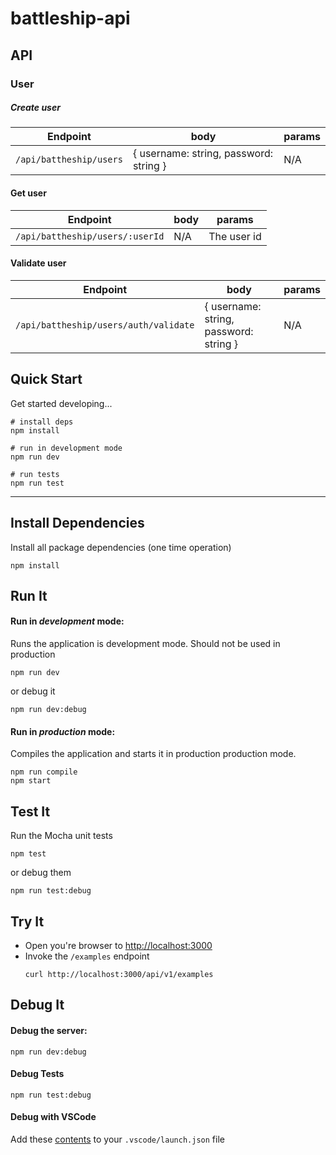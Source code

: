 # battleship-api

## API

### User

##### Create user

Endpoint | body | params
-------- | ---- | -------
`/api/battheship/users` | { username: string, password: string } |  N/A

#### Get user
Endpoint | body | params
-------- | ---- | ------
`/api/battheship/users/:userId` | N/A | The user id

#### Validate user
Endpoint | body | params
-------- | ---- | ------
`/api/battheship/users/auth/validate` | { username: string, password: string } | N/A



## Quick Start

Get started developing...

```shell
# install deps
npm install

# run in development mode
npm run dev

# run tests
npm run test
```

---

## Install Dependencies

Install all package dependencies (one time operation)

```shell
npm install
```

## Run It
#### Run in *development* mode:
Runs the application is development mode. Should not be used in production

```shell
npm run dev
```

or debug it

```shell
npm run dev:debug
```

#### Run in *production* mode:

Compiles the application and starts it in production production mode.

```shell
npm run compile
npm start
```

## Test It

Run the Mocha unit tests

```shell
npm test
```

or debug them

```shell
npm run test:debug
```

## Try It
* Open you're browser to [http://localhost:3000](http://localhost:3000)
* Invoke the `/examples` endpoint 
  ```shell
  curl http://localhost:3000/api/v1/examples
  ```


## Debug It

#### Debug the server:

```
npm run dev:debug
```

#### Debug Tests

```
npm run test:debug
```

#### Debug with VSCode

Add these [contents](https://github.com/cdimascio/generator-express-no-stress/blob/next/assets/.vscode/launch.json) to your `.vscode/launch.json` file
